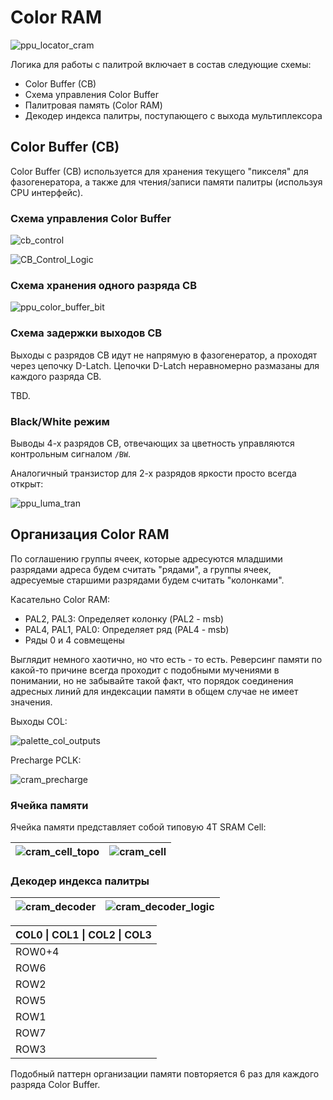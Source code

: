 # Color RAM

![ppu_locator_cram](/BreakingNESWiki/imgstore/ppu/ppu_locator_cram.jpg)

Логика для работы с палитрой включает в состав следующие схемы:
- Color Buffer (CB)
- Схема управления Color Buffer
- Палитровая память (Color RAM)
- Декодер индекса палитры, поступающего с выхода мультиплексора

## Color Buffer (CB)

Color Buffer (CB) используется для хранения текущего "пикселя" для фазогенератора, а также для чтения/записи памяти палитры (используя CPU интерфейс).

### Схема управления Color Buffer

![cb_control](/BreakingNESWiki/imgstore/ppu/cb_control.jpg)

![CB_Control_Logic](/BreakingNESWiki/imgstore/ppu/CB_Control_Logic.jpg)

### Схема хранения одного разряда CB

![ppu_color_buffer_bit](/BreakingNESWiki/imgstore/ppu/ppu_color_buffer_bit.jpg)

### Схема задержки выходов CB

Выходы с разрядов CB идут не напрямую в фазогенератор, а проходят через цепочку D-Latch. Цепочки D-Latch неравномерно размазаны для каждого разряда CB.

TBD.

### Black/White режим

Выводы 4-х разрядов CB, отвечающих за цветность управляются контрольным сигналом `/BW`.

Аналогичный транзистор для 2-х разрядов яркости просто всегда открыт:

![ppu_luma_tran](/BreakingNESWiki/imgstore/ppu/ppu_luma_tran.jpg)

## Организация Color RAM

По соглашению группы ячеек, которые адресуются младшими разрядами адреса будем считать "рядами", а группы ячеек, адресуемые старшими разрядами будем считать "колонками".

Касательно Color RAM:
- PAL2, PAL3: Определяет колонку (PAL2 - msb)
- PAL4, PAL1, PAL0: Определяет ряд (PAL4 - msb)
- Ряды 0 и 4 совмещены

Выглядит немного хаотично, но что есть - то есть. Реверсинг памяти по какой-то причине всегда проходит с подобными мучениями в понимании, но не забывайте такой факт, что порядок соединения адресных линий для индексации памяти в общем случае не имеет значения.

Выходы COL:

![palette_col_outputs](/BreakingNESWiki/imgstore/ppu/palette_col_outputs.jpg)

Precharge PCLK:

![cram_precharge](/BreakingNESWiki/imgstore/ppu/cram_precharge.jpg)

### Ячейка памяти

Ячейка памяти представляет собой типовую 4T SRAM Cell:

|![cram_cell_topo](/BreakingNESWiki/imgstore/ppu/cram_cell_topo.jpg)|![cram_cell](/BreakingNESWiki/imgstore/ppu/cram_cell.jpg)|
|---|---|

### Декодер индекса палитры

|![cram_decoder](/BreakingNESWiki/imgstore/ppu/cram_decoder.jpg)|![cram_decoder_logic](/BreakingNESWiki/imgstore/ppu/cram_decoder_logic.jpg)|
|---|---|

|COL0 \| COL1 \| COL2 \| COL3|
|---|
|ROW0+4|
|ROW6|
|ROW2|
|ROW5|
|ROW1|
|ROW7|
|ROW3|

Подобный паттерн организации памяти повторяется 6 раз для каждого разряда Color Buffer.
